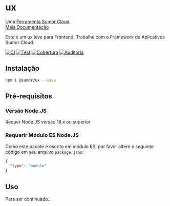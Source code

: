 # ux

Uma [Ferramenta Sumor Cloud](https://sumor.cloud).  
[Mais Documentação](https://sumor.cloud/ux)

Este é um ux leve para Frontend. Trabalhe com o Framework de Aplicativos Sumor Cloud.

[![CI](https://github.com/sumor-cloud/ux/actions/workflows/ci.yml/badge.svg)](https://github.com/sumor-cloud/ux/actions/workflows/ci.yml)
[![Test](https://github.com/sumor-cloud/ux/actions/workflows/ut.yml/badge.svg)](https://github.com/sumor-cloud/ux/actions/workflows/ut.yml)
[![Cobertura](https://github.com/sumor-cloud/ux/actions/workflows/coverage.yml/badge.svg)](https://github.com/sumor-cloud/ux/actions/workflows/coverage.yml)
[![Auditoria](https://github.com/sumor-cloud/ux/actions/workflows/audit.yml/badge.svg)](https://github.com/sumor-cloud/ux/actions/workflows/audit.yml)

## Instalação

```bash
npm i @sumor/ux --save
```

## Pré-requisitos

### Versão Node.JS

Requer Node.JS versão 18.x ou superior

### Requerir Módulo ES Node.JS

Como este pacote é escrito em módulo ES,
por favor altere o seguinte código em seu arquivo `package.json`:

```json
{
  "type": "module"
}
```

## Uso

Para ser continuado...
